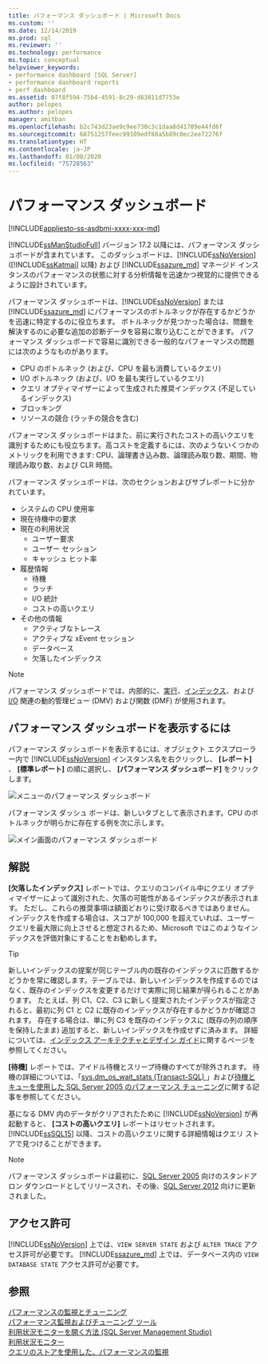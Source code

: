 ```yaml
---
title: パフォーマンス ダッシュボード | Microsoft Docs
ms.custom: ''
ms.date: 12/14/2019
ms.prod: sql
ms.reviewer: ''
ms.technology: performance
ms.topic: conceptual
helpviewer_keywords:
- performance dashboard [SQL Server]
- performance dashboard reports
- perf dashboard
ms.assetid: 07f8f594-75b4-4591-8c29-d63811d7753e
author: pelopes
ms.author: pelopes
manager: amitban
ms.openlocfilehash: b2c743d23ae9c9ee730c3c1daa8d41709e44fd6f
ms.sourcegitcommit: 68751257feec99109edf88a5b89c0ec2ee72276f
ms.translationtype: HT
ms.contentlocale: ja-JP
ms.lasthandoff: 01/08/2020
ms.locfileid: "75728563"
---
```

# <a name="performance-dashboard"></a>パフォーマンス ダッシュボード
[!INCLUDE[appliesto-ss-asdbmi-xxxx-xxx-md](../../includes/appliesto-ss-asdbmi-xxxx-xxx-md.md)]

[!INCLUDE[ssManStudioFull](../../includes/ssmanstudiofull-md.md)] バージョン 17.2 以降には、パフォーマンス ダッシュボードが含まれています。 このダッシュボードは、[!INCLUDE[ssNoVersion](../../includes/ssnoversion-md.md)] ([!INCLUDE[ssKatmai](../../includes/ssKatmai-md.md)] 以降) および [!INCLUDE[ssazure_md](../../includes/ssazure_md.md)] マネージド インスタンスのパフォーマンスの状態に対する分析情報を迅速かつ視覚的に提供できるように設計されています。 

パフォーマンス ダッシュボードは、[!INCLUDE[ssNoVersion](../../includes/ssnoversion-md.md)] または [!INCLUDE[ssazure_md](../../includes/ssazure_md.md)] にパフォーマンスのボトルネックが存在するかどうかを迅速に特定するのに役立ちます。 ボトルネックが見つかった場合は、問題を解決するのに必要な追加の診断データを容易に取り込むことができます。 パフォーマンス ダッシュボードで容易に識別できる一般的なパフォーマンスの問題には次のようなものがあります。
-  CPU のボトルネック (および、CPU を最も消費しているクエリ)
-  I/O ボトルネック (および、I/O を最も実行しているクエリ)
-  クエリ オプティマイザーによって生成された推奨インデックス (不足しているインデックス)
-  ブロッキング
-  リソースの競合 (ラッチの競合を含む)

パフォーマンス ダッシュボードはまた、前に実行されたコストの高いクエリを識別するためにも役立ちます。高コストを定義するには、次のようないくつかのメトリックを利用できます: CPU、論理書き込み数、論理読み取り数、期間、物理読み取り数、および CLR 時間。

パフォーマンス ダッシュボードは、次のセクションおよびサブレポートに分かれています。
-  システムの CPU 使用率
-  現在待機中の要求
-  現在の利用状況
   -  ユーザー要求
   -  ユーザー セッション
   -  キャッシュ ヒット率
-  履歴情報
   -  待機
   -  ラッチ
   -  I/O 統計
   -  コストの高いクエリ
- その他の情報
  -  アクティブなトレース
  -  アクティブな xEvent セッション
  -  データベース
  -  欠落したインデックス

> [!NOTE] 
> パフォーマンス ダッシュボードでは、内部的に、[実行](../../relational-databases/system-dynamic-management-views/execution-related-dynamic-management-views-and-functions-transact-sql.md)、[インデックス](../../relational-databases/system-dynamic-management-views/index-related-dynamic-management-views-and-functions-transact-sql.md)、および [I/O](../../relational-databases/system-dynamic-management-views/i-o-related-dynamic-management-views-and-functions-transact-sql.md) 関連の動的管理ビュー (DMV) および関数 (DMF) が使用されます。

## <a name="to-view-the-performance-dashboard"></a>パフォーマンス ダッシュボードを表示するには 
  
パフォーマンス ダッシュボードを表示するには、オブジェクト エクスプローラー内で [!INCLUDE[ssNoVersion](../../includes/ssnoversion-md.md)] インスタンス名を右クリックし、 **[レポート]** 、 **[標準レポート]** の順に選択し、 **[パフォーマンス ダッシュボード]** をクリックします。  
  
![メニューのパフォーマンス ダッシュボード](../../relational-databases/performance/media/perf_dashboard_ssms.png "メニューのパフォーマンス ダッシュボード")  
  
パフォーマンス ダッシュ ボードは、新しいタブとして表示されます。CPU のボトルネックが明らかに存在する例を次に示します。  
  
![メイン画面のパフォーマンス ダッシュボード](../../relational-databases/performance/media/perf_dashboard.png "メイン画面のパフォーマンス ダッシュボード")  
  
## <a name="remarks"></a>解説
**[欠落したインデックス]** レポートでは、クエリのコンパイル中にクエリ オプティマイザーによって識別された、欠落の可能性があるインデックスが表示されます。 ただし、これらの推奨事項は額面どおりに受け取るべきではありません。 インデックスを作成する場合は、スコアが 100,000 を超えていれば、ユーザー クエリを最大限に向上させると想定されるため、Microsoft ではこのようなインデックスを評価対象にすることをお勧めします。 

> [!TIP]
> 新しいインデックスの提案が同じテーブル内の既存のインデックスに匹敵するかどうかを常に確認します。テーブルでは、新しいインデックスを作成するのではなく、既存のインデックスを変更するだけで実際に同じ結果が得られることがあります。 たとえば、列 C1、C2、C3 に新しく提案されたインデックスが指定されると、最初に列 C1 と C2 に既存のインデックスが存在するかどうかが確認されます。 存在する場合は、単に列 C3 を既存のインデックスに (既存の列の順序を保持したまま) 追加すると、新しいインデックスを作成せずに済みます。
> 詳細については、[インデックス アーキテクチャとデザイン ガイド](../../relational-databases/sql-server-index-design-guide.md)に関するページを参照してください。

**[待機]** レポートでは、アイドル待機とスリープ待機のすべてが除外されます。 待機の詳細については、「[sys.dm_os_wait_stats &#40;Transact-SQL&#41; ](../../relational-databases/system-dynamic-management-views/sys-dm-os-wait-stats-transact-sql.md)」および[待機とキューを使用した SQL Server 2005 のパフォーマンス チューニング](https://download.microsoft.com/download/4/7/a/47a548b9-249e-484c-abd7-29f31282b04d/performance_tuning_waits_queues.doc)に関する記事を参照してください。

基になる DMV 内のデータがクリアされたために [!INCLUDE[ssNoVersion](../../includes/ssnoversion-md.md)] が再起動すると、 **[コストの高いクエリ]** レポートはリセットされます。 [!INCLUDE[ssSQL15](../../includes/sssql15-md.md)] 以降、コストの高いクエリに関する詳細情報はクエリ ストアで見つけることができます。 

> [!NOTE]
> パフォーマンス ダッシュボードは最初に、[SQL Server 2005](https://techcommunity.microsoft.com/t5/SQL-Server-Support/SQL-Server-2005-Performance-Dashboard-Reports/ba-p/315415) 向けのスタンドアロン ダウンロードとしてリリースされ、その後、[SQL Server 2012](https://www.microsoft.com/download/details.aspx?id=29063) 向けに更新されました。

## <a name="permissions"></a>アクセス許可  
[!INCLUDE[ssNoVersion](../../includes/ssnoversion-md.md)] 上では、`VIEW SERVER STATE` および `ALTER TRACE` アクセス許可が必要です。 [!INCLUDE[ssazure_md](../../includes/ssazure_md.md)] 上では、データベース内の `VIEW DATABASE STATE` アクセス許可が必要です。

## <a name="see-also"></a>参照  
 [パフォーマンスの監視とチューニング](../../relational-databases/performance/monitor-and-tune-for-performance.md)     
 [パフォーマンス監視およびチューニング ツール](../../relational-databases/performance/performance-monitoring-and-tuning-tools.md)     
 [利用状況モニターを開く方法 &#40;SQL Server Management Studio&#41;](../../relational-databases/performance-monitor/open-activity-monitor-sql-server-management-studio.md)     
 [利用状況モニター](../../relational-databases/performance-monitor/activity-monitor.md)     
 [クエリのストアを使用した、パフォーマンスの監視](../../relational-databases/performance/monitoring-performance-by-using-the-query-store.md)     
